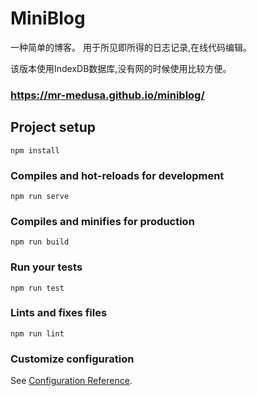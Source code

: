 # MiniBlog

一种简单的博客。 用于所见即所得的日志记录,在线代码编辑。

该版本使用IndexDB数据库,没有网的时候使用比较方便。

### https://mr-medusa.github.io/miniblog/

## Project setup
```
npm install
```

### Compiles and hot-reloads for development
```
npm run serve
```

### Compiles and minifies for production
```
npm run build
```

### Run your tests
```
npm run test
```

### Lints and fixes files
```
npm run lint
```

### Customize configuration
See [Configuration Reference](https://cli.vuejs.org/config/).

